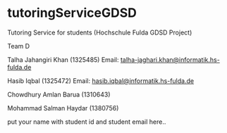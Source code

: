# tutoringServiceGDSD
Tutoring Service for students (Hochschule Fulda GDSD Project)


Team D

Talha Jahangiri Khan (1325485)
Email: talha-jaghari.khan@informatik.hs-fulda.de
 

Hasib Iqbal (1325472)
Email: hasib.iqbal@informatik.hs-fulda.de

Chowdhury Amlan Barua (1310643)


Mohammad Salman Haydar (1380756)

put your name with student id and student email here..

